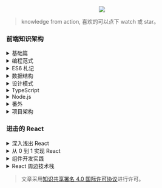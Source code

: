 <div align="center">
  <img src="http://with.muyunyun.cn/f0b8ab78b10ecc0caf5d3745d0385d2a.jpg-muyy">
</div>

> knowledge from action, 喜欢的可以点下 watch 或 star。

### 前端知识架构

<details>
  <summary>基础篇</summary>

- [x] [水平布局解决方案](https://github.com/MuYunyun/blog/blob/master/BasicSkill/基础篇/水平布局解决方案.md)
- [x] [聊聊 BFC](https://github.com/MuYunyun/blog/blob/master/BasicSkill/css/聊聊BFC.md)
- [x] [跨域二三事](https://github.com/MuYunyun/blog/issues/13)<sub>[(相关项目)](https://github.com/MuYunyun/cross-domain)
- [x] [HTTP 小册](https://github.com/MuYunyun/blog/blob/master/BasicSkill/http/http.md)
- [x] [HTML5 精粹](https://github.com/MuYunyun/blog/blob/master/BasicSkill/基础篇/HTML5精粹.md)
- [x] [你不知道的 JavaScript](https://github.com/MuYunyun/blog/issues/2)
- [x] [红皮书里的细节](https://github.com/MuYunyun/blog/blob/master/BasicSkill/基础篇/二刷高程.md)
- [x] [从 JavaScript 到 TypeScript](https://github.com/MuYunyun/blog/issues/5)
<sub>[(相关项目)](https://github.com/MuYunyun/TypeScript)
- [x] [探寻 JavaScript 精度问题](https://github.com/MuYunyun/blog/blob/master/BasicSkill/基础篇/探寻JavaScript精度问题.md)
- [x] [探寻 webpack 插件机制](https://github.com/MuYunyun/blog/blob/master/BasicSkill/番外篇/探寻webpack插件机制.md)<sub>[(相关项目)](https://github.com/MuYunyun/analyze-webpack-plugin)
- [x] [babel 执行机制](https://github.com/MuYunyun/blog/blob/master/BasicSkill/番外篇/babel执行机制.md)
- [x] [npm 与 yarn](https://github.com/MuYunyun/blog/blob/master/BasicSkill/番外篇/npm和yarn的区别.md)
- [x] [移动端场景知识](https://github.com/MuYunyun/blog/blob/master/BasicSkill/基础篇/移动端场景知识.md)
- [ ] [重构笔记](https://github.com/MuYunyun/blog/blob/master/BasicSkill/效率篇/重构改善既有代码的设计.md)

> [更多章节](https://github.com/MuYunyun/blog/tree/master/BasicSkill/%E5%9F%BA%E7%A1%80%E7%AF%87)

</details>

<details>
  <summary>编程范式</summary>

- [x] [函数式编程入门](https://github.com/MuYunyun/blog/blob/master/BasicSkill/编程范式/函数式编程入门.md)

</details>

<details>
  <summary>ES6 札记</summary>

* [Decorator](https://github.com/MuYunyun/blog/blob/master/BasicSkill/readES6/装饰器.md)
* [Promise](https://github.com/MuYunyun/blog/blob/master/BasicSkill/readES6/Promise.md)<sub>[(相关项目)](https://github.com/MuYunyun/repromise)
* [Generator](https://github.com/MuYunyun/blog/blob/master/BasicSkill/readES6/Generator.md)
* [Async](https://github.com/MuYunyun/blog/blob/master/BasicSkill/readES6/Async.md)
* [CommonJS 模块与 ES6 模块间的差异](https://github.com/MuYunyun/blog/blob/master/BasicSkill/readES6/模块.md)
* [ES6 继承与 ES5 继承的差异](https://github.com/MuYunyun/blog/blob/master/BasicSkill/readES6/继承.md)
* [扩展运算符](https://github.com/MuYunyun/blog/blob/master/BasicSkill/readES6/扩展运算符.md)
* [箭头函数](https://github.com/MuYunyun/blog/blob/master/BasicSkill/readES6/箭头函数.md)
* [Reflect](https://github.com/MuYunyun/blog/blob/master/BasicSkill/readES6/Reflect.md)

</details>

<details>
  <summary>数据结构</summary>

* [栈](https://github.com/MuYunyun/blog/blob/master/BasicSkill/algorithm/栈.md)
* [队列](https://github.com/MuYunyun/blog/blob/master/BasicSkill/algorithm/队列.md)
* [链表](https://github.com/MuYunyun/blog/blob/master/BasicSkill/algorithm/链表.md)
* [集合](https://github.com/MuYunyun/blog/blob/master/BasicSkill/algorithm/集合.md)
* [字典](https://github.com/MuYunyun/blog/blob/master/BasicSkill/algorithm/字典.md)
* [哈希表](https://github.com/MuYunyun/blog/blob/master/BasicSkill/algorithm/哈希表.md)
* [二叉树](https://github.com/MuYunyun/blog/blob/master/BasicSkill/algorithm/二叉树.md)
* [图](https://github.com/MuYunyun/blog/blob/master/BasicSkill/algorithm/图.md)
* [排序|查找](https://github.com/MuYunyun/blog/blob/master/BasicSkill/algorithm/README.md)
* [动态规划](https://github.com/MuYunyun/blog/blob/master/BasicSkill/algorithm/动态规划.md)
* [贪心算法](https://github.com/MuYunyun/blog/blob/master/BasicSkill/algorithm/贪心算法.md)

> [LeetCode](https://github.com/MuYunyun/blog/blob/master/BasicSkill/LeetCode/README.md)

</details>

<details>
  <summary>设计模式</summary>

* [单例模式](https://github.com/MuYunyun/blog/blob/master/BasicSkill/设计模式/单例模式.md)
* [策略模式](https://github.com/MuYunyun/blog/blob/master/BasicSkill/设计模式/策略模式.md)
* [代理模式](https://github.com/MuYunyun/blog/blob/master/BasicSkill/设计模式/代理模式.md)
* [迭代器模式](https://github.com/MuYunyun/blog/blob/master/BasicSkill/设计模式/迭代器模式.md)
* [发布-订阅模式](https://github.com/MuYunyun/blog/blob/master/BasicSkill/设计模式/发布订阅模式.md)
* [命令模式](https://github.com/MuYunyun/blog/blob/master/BasicSkill/设计模式/命令模式.md)
* [组合模式](https://github.com/MuYunyun/blog/blob/master/BasicSkill/设计模式/组合模式.md)
* [模板方法模式](https://github.com/MuYunyun/blog/blob/master/BasicSkill/设计模式/模板方法模式.md)
* [享元模式](https://github.com/MuYunyun/blog/blob/master/BasicSkill/设计模式/享元模式.md)
* [职责链模式](https://github.com/MuYunyun/blog/blob/master/BasicSkill/设计模式/职责链模式.md)
* [中介者模式](https://github.com/MuYunyun/blog/blob/master/BasicSkill/设计模式/中介者模式.md)
* [装饰者模式](https://github.com/MuYunyun/blog/blob/master/BasicSkill/设计模式/装饰者模式.md)
* [状态模式](https://github.com/MuYunyun/blog/blob/master/BasicSkill/设计模式/状态模式.md)
* [适配者模式](https://github.com/MuYunyun/blog/blob/master/BasicSkill/设计模式/适配者模式.md)
* [观察者模式](https://github.com/MuYunyun/blog/blob/master/BasicSkill/设计模式/观察者模式.md)

> [issue](https://github.com/MuYunyun/blog/issues/20)

</details>

<details>
  <summary>TypeScript</summary>

- [x] [基础篇](https://github.com/MuYunyun/blog/blob/master/BasicSkill/typescript/TypeScript基础篇.md)

</details>

<details>
  <summary>Node.js</summary>

* [简版 express.js 的实现](https://github.com/MuYunyun/blog/blob/master/BasicSkill/node/%E7%AE%80%E7%89%88%20express.js%20%E7%9A%84%E5%AE%9E%E7%8E%B0.md)
* [简版 koa.js 的实现](https://github.com/MuYunyun/blog/blob/master/BasicSkill/node/%E7%AE%80%E7%89%88%20koa%20%E7%9A%84%E5%AE%9E%E7%8E%B0.md)
* [Node.js 异步异闻录](https://github.com/MuYunyun/blog/issues/7)
<sub>[(相关项目)](https://github.com/MuYunyun/demos-of-node.js)
* [用 Node.js 把玩一番 Alfred Workflow](https://github.com/MuYunyun/blog/issues/6) <sub>[(相关项目)](https://github.com/MuYunyun/commonSearch)

</details>

<details>
  <summary>番外</summary>

* [原生 JS 实现一个瀑布流插件](https://github.com/MuYunyun/fe_cloud/issues/12) <sub>[(相关项目)](https://github.com/MuYunyun/waterfall)
* [实现一个自定义工具类库](https://github.com/MuYunyun/blog/issues/9) <sub>[(相关项目)](https://github.com/MuYunyun/diana)
* [走近 Python](https://github.com/MuYunyun/blog/issues/8)

</details>

<details>
  <summary>项目架构</summary>

* [CAS 登入流程](https://github.com/MuYunyun/blog/blob/master/BasicSkill/系统架构篇/CAS登入流程.md)
* [RPC 在网关项目的实践](https://github.com/MuYunyun/blog/blob/master/BasicSkill/系统架构篇/RPC在点我达网关的实践一.md)
* [解读 IoC 框架 —— InversifyJS](https://github.com/MuYunyun/blog/blob/master/BasicSkill/系统架构篇/解读IoC框架InversifyJS.md)

</details>

### 进击的 React

<details>
  <summary>深入浅出 React</summary>

* [React16.x 特性剪辑](https://github.com/MuYunyun/blog/blob/master/React/React16.x特性剪辑.md)
* [Fiber 数据结构](https://github.com/MuYunyun/blog/blob/master/React/Fiber数据结构.md)
* [深入 Fiber 架构](https://github.com/MuYunyun/blog/blob/master/React/深入Fiber架构.md)
* [流畅性](https://github.com/MuYunyun/blog/blob/master/React/流畅性.md)
* [Schedule](https://github.com/MuYunyun/blog/blob/master/React/schedule.md)
* [你不知道的 requestIdleCallback](https://github.com/MuYunyun/blog/blob/master/React/你不知道的requestIdleCallback.md)
* [React Suspense 解决了什么](https://github.com/MuYunyun/blog/blob/master/React/suspense解决了什么.md)
* [React Hooks 深入系列](https://github.com/MuYunyun/blog/blob/master/React/React_Hooks深入系列.md)
* [React Hooks 深入系列 —— 设计模式](https://github.com/MuYunyun/blog/blob/master/React/React_Hooks设计模式.md)

- [ ] [二生万物,hooks](https://github.com/MuYunyun/blog/blob/master/React/二生万物,hooks.md)
- [ ] [React 暗器百解](https://github.com/MuYunyun/blog/blob/master/React/React暗器百解.md)
</details>

<details>
  <summary>从 0 到 1 实现 React</summary>

* [前置准备](https://github.com/MuYunyun/blog/blob/master/React/从0到1实现React/0.前置准备.md)
* [JSX 和 Virtual DOM](https://github.com/MuYunyun/blog/blob/master/React/从0到1实现React/1.JSX和虚拟DOM.md)
* [组件 和 state|props](https://github.com/MuYunyun/blog/blob/master/React/从0到1实现React/2.组件和state|props.md)
* [生命周期](https://github.com/MuYunyun/blog/blob/master/React/从0到1实现React/3.生命周期.md)
* [diff 算法](https://github.com/MuYunyun/blog/blob/master/React/从0到1实现React/4.diff算法.md)
* [setState 优化](https://github.com/MuYunyun/blog/blob/master/React/从0到1实现React/5.setState.md)
* [ref 的实现](https://github.com/MuYunyun/blog/blob/master/React/从0到1实现React/6.ref.md)
* [PureComponent 的实现](https://github.com/MuYunyun/blog/blob/master/React/从0到1实现React/7.PureComponent.md)
* [HOC 探索](https://github.com/MuYunyun/blog/blob/master/React/从0到1实现React/8.HOC探索.md)
* [onChange 事件以及受控组件](https://github.com/MuYunyun/blog/blob/master/React/从0到1实现React/9.onChange事件以及受控组件.md)

</details>

<details>
  <summary>组件开发实践</summary>

* [Form](https://github.com/MuYunyun/oneForm/issues/1)
* [Swipe](https://github.com/MuYunyun/blog/blob/master/React/组件开发/swipe.md)
* [Tabs](https://github.com/MuYunyun/blog/blob/master/React/组件开发/Tabs.md)
* [Affix](https://github.com/MuYunyun/blog/blob/master/React/组件开发/Affix.md)
* [Button](https://github.com/MuYunyun/blog/blob/master/React/组件开发/Button.md)
* [CheckBox](https://github.com/MuYunyun/blog/blob/master/React/组件开发/CheckBox.md)
* [Form](https://github.com/MuYunyun/blog/blob/master/React/组件开发/Form.md)
* [SearchBar](https://github.com/MuYunyun/blog/blob/master/React/组件开发/SearchBar.md)
* [Modal](https://github.com/MuYunyun/blog/blob/master/React/组件开发/modal.md)
* [TextArea](https://github.com/MuYunyun/blog/blob/master/React/组件开发/TextArea.md)
* [编写具有弹性的组件](https://github.com/MuYunyun/blog/blob/master/React/组件开发/编写具有弹性的组件.md)
* [主题色替换方案](https://github.com/MuYunyun/blog/blob/master/React/组件开发/主题色替换方案.md)
* [移动端组件测试指北](https://github.com/MuYunyun/blog/blob/master/React/组件开发/移动端组件测试指北.md)

</details>

<details>
  <summary>React 周边技术栈</summary>

* [Redux 与 Mobx 适用场景](https://github.com/MuYunyun/blog/blob/master/React/相关技术栈/Redux与Mobx适用场景.md)
* [MVVM 框架解析之双向绑定](https://github.com/MuYunyun/fe_cloud/issues/11) <sub>[(相关项目)](https://github.com/MuYunyun/mvvm)
* [探索从 MVC 到 MVVM + Flux 架构模式的转变](https://github.com/MuYunyun/blog/issues/14)<sub>[(相关项目)](https://github.com/MuYunyun/stateManage)
* [redux middleware 源码分析](https://github.com/MuYunyun/blog/issues/15)
* [在 react 使用 immutable 数据的优势](https://github.com/MuYunyun/blog/blob/master/React/在react使用immutable数据的优势.md)
* [路由的简易实现](https://github.com/MuYunyun/blog/blob/master/React/router的简易实现.md)
* [React 在服务端渲染的实现](https://github.com/MuYunyun/blog/issues/4)
* [定制自己的 react-script](https://github.com/MuYunyun/blog/blob/master/React/定制自己的react-script.md)
* [使用 React 全家桶搭建一个后台管理系统](https://github.com/MuYunyun/blog/issues/3)
<sub>[(相关项目)](https://github.com/MuYunyun/reactSPA)
</details>

> 文章采用<a rel="license" href="https://creativecommons.org/licenses/by/4.0/deed.zh">知识共享署名 4.0 国际许可协议</a>进行许可。
